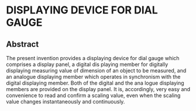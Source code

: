 # DISPLAYING DEVICE FOR DIAL GAUGE

## Abstract
The present invention provides a displaying device for dial gauge which comprises a display panel, a digital dis playing member for digitally displaying measuring value of dimension of an object to be measured, and an analogue displaying member which operates in synchronism with the digital displaying member. Both of the digital and the ana logue displaying members are provided on the display panel. It is, accordingly, very easy and convenience to read and confirm a scaling value, even when the scaling value changes instantaneously and continuously.